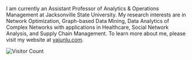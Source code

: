 I am currently an Assistant Professor of Analytics & Operations Management at Jacksonville State University. My research interests are in Network Optimization, Graph-based Data Mining, Data Analytics of Complex Networks with applications in Healthcare, Social Network Analysis, and Supply Chain Management. To learn more about me, please visit my website at [yajunlu.com](http:yajunlu.com).


![Visitor Count](https://profile-counter.glitch.me/{yajun668}/count.svg)
